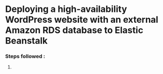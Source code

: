 # Deploying a high-availability WordPress website with an external Amazon RDS database to Elastic Beanstalk

### Steps followed :

1) 
